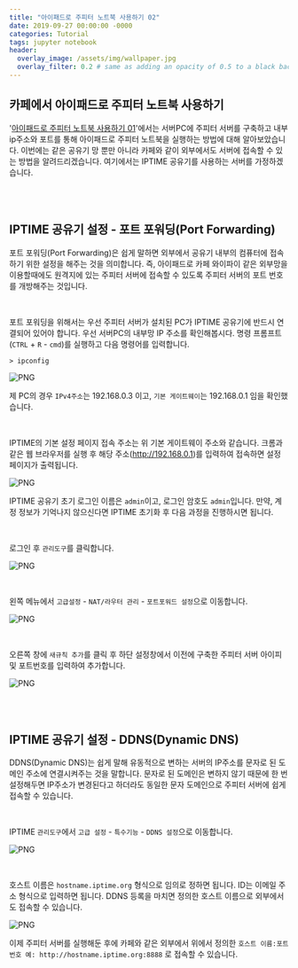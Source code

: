 ```yaml
---
title: "아이패드로 주피터 노트북 사용하기 02"
date: 2019-09-27 00:00:00 -0000
categories: Tutorial
tags: jupyter notebook
header:
  overlay_image: /assets/img/wallpaper.jpg
  overlay_filter: 0.2 # same as adding an opacity of 0.5 to a black background
---
```


## 카페에서 아이패드로 주피터 노트북 사용하기

'[아이패드로 주피터 노트북 사용하기 01](https://wooiljeong.github.io/tutorial/coding_on_ipad_01/)'에서는 서버PC에 주피터 서버를 구축하고 내부 ip주소와 포트를 통해 아이패드로 주피터 노트북을 실행하는 방법에 대해 알아보았습니다. 이번에는 같은 공유기 망 뿐만 아니라 카페와 같이 외부에서도 서버에 접속할 수 있는 방법을 알려드리겠습니다. 여기에서는 IPTIME 공유기를 사용하는 서버를 가정하겠습니다.


<br><br>

## IPTIME 공유기 설정 - 포트 포워딩(Port Forwarding)

포트 포워딩(Port Forwarding)은 쉽게 말하면 외부에서 공유기 내부의 컴퓨터에 접속하기 위한 설정을 해주는 것을 의미합니다. 즉, 아이패드로 카페 와이파이 같은 외부망을 이용할때에도 원격지에 있는 주피터 서버에 접속할 수 있도록 주피터 서버의 포트 번호를 개방해주는 것입니다.

<br>

포트 포워딩을 위해서는 우선 주피터 서버가 설치된 PC가 IPTIME 공유기에 반드시 연결되어 있어야 합니다. 우선 서버PC의 내부망 IP 주소를 확인해봅시다. 명령 프롬프트(```CTRL``` + ```R``` -  ```cmd```)를 실행하고 다음 명령어를 입력합니다.

```
> ipconfig
```

![PNG](/assets/img/post_img/2019-09-27-coding_on_ipad_02/img_01.PNG)

제 PC의 경우 ```IPv4주소```는 192.168.0.3 이고, ```기본 게이트웨이```는 192.168.0.1 임을 확인했습니다.

<br>

IPTIME의 기본 설정 페이지 접속 주소는 위 기본 게이트웨이 주소와 같습니다. 크롬과 같은 웹 브라우저를 실행 후 해당 주소(http://192.168.0.1)를 입력하여 접속하면 설정 페이지가 출력됩니다.

![PNG](/assets/img/post_img/2019-09-27-coding_on_ipad_02/img_02.PNG)

IPTIME 공유기 초기 로그인 이름은 ```admin```이고, 로그인 암호도 ```admin```입니다. 만약, 계정 정보가 기억나지 않으신다면 IPTIME 초기화 후 다음 과정을 진행하시면 됩니다.

<br>

로그인 후 ```관리도구```를 클릭합니다.

![PNG](/assets/img/post_img/2019-09-27-coding_on_ipad_02/img_03.PNG)

<br>

왼쪽 메뉴에서 ```고급설정``` - ```NAT/라우터 관리``` - ```포트포워드 설정```으로 이동합니다.

![PNG](/assets/img/post_img/2019-09-27-coding_on_ipad_02/img_04.PNG)

<br>

오른쪽 창에 ```새규칙 추가```를 클릭 후 하단 설정창에서 이전에 구축한 주피터 서버 아이피 및 포트번호를 입력하여 추가합니다.

![PNG](/assets/img/post_img/2019-09-27-coding_on_ipad_02/img_05.PNG)


<br><br>


## IPTIME 공유기 설정 - DDNS(Dynamic DNS)

DDNS(Dynamic DNS)는 쉽게 말해 유동적으로 변하는 서버의 IP주소를 문자로 된 도메인 주소에 연결시켜주는 것을 말합니다. 문자로 된 도메인은 변하지 않기 때문에 한 번 설정해두면 IP주소가 변경된다고 하더라도 동일한 문자 도메인으로 주피터 서버에 쉽게 접속할 수 있습니다.

<br>

IPTIME ```관리도구```에서 ```고급 설정``` - ```특수기능``` - ```DDNS 설정```으로 이동합니다.

![PNG](/assets/img/post_img/2019-09-27-coding_on_ipad_02/img_06.PNG)

<br>


호스트 이름은 ```hostname.iptime.org``` 형식으로 임의로 정하면 됩니다. ID는 이메일 주소 형식으로 입력하면 됩니다. DDNS 등록을 마치면 정의한 호스트 이름으로 외부에서도 접속할 수 있습니다.

![PNG](/assets/img/post_img/2019-09-27-coding_on_ipad_02/img_07.PNG)


이제 주피터 서버를 실행해둔 후에 카페와 같은 외부에서 위에서 정의한 ```호스트 이름:포트번호 예: http://hostname.iptime.org:8888``` 로 접속할 수 있습니다.



























<br><br>
